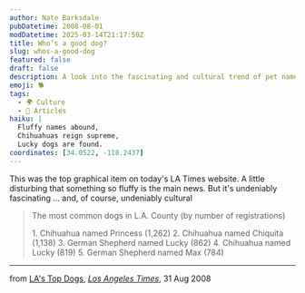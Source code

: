 ```yaml
---
author: Nate Barksdale
pubDatetime: 2008-08-01
modDatetime: 2025-03-14T21:17:50Z
title: Who’s a good dog?
slug: whos-a-good-dog
featured: false
draft: false
description: A look into the fascinating and cultural trend of pet names in L.A. County.
emoji: 🐕
tags:
  - 🌍 Culture
  - 📖 Articles
haiku: |
  Fluffy names abound,  
  Chihuahuas reign supreme,  
  Lucky dogs are found.
coordinates: [34.0522, -118.2437]
---
```


This was the top graphical item on today's LA Times website. A little disturbing that something so fluffy is the main news. But it's undeniably fascinating ... and, of course, undeniably cultural

> The most common dogs in L.A. County (by number of registrations)
>
> 1\. Chihuahua named Princess (1,262) 2\. Chihuahua named Chiquita (1,138) 3\. German Shepherd named Lucky (862) 4\. Chihuahua named Lucky (819) 5\. German Shepherd named Max (784)

---

from [LA's Top Dogs](http://projects.latimes.com/dogs/), [_Los Angeles Times_](https://www.google.com/search?q=%22_Los%20Angeles%20Times_%22%20latimes.com), 31 Aug 2008
